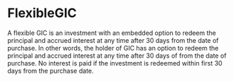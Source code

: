 # FlexibleGIC
A flexible GIC is an investment with an embedded option to redeem the principal and accrued interest at any time after 30 days from the date of purchase. In other words, the holder of GIC has an option to redeem the principal and accrued interest at any time after 30 days of from the date of purchase. No interest is paid if the investment is redeemed within first 30 days from the purchase date.
